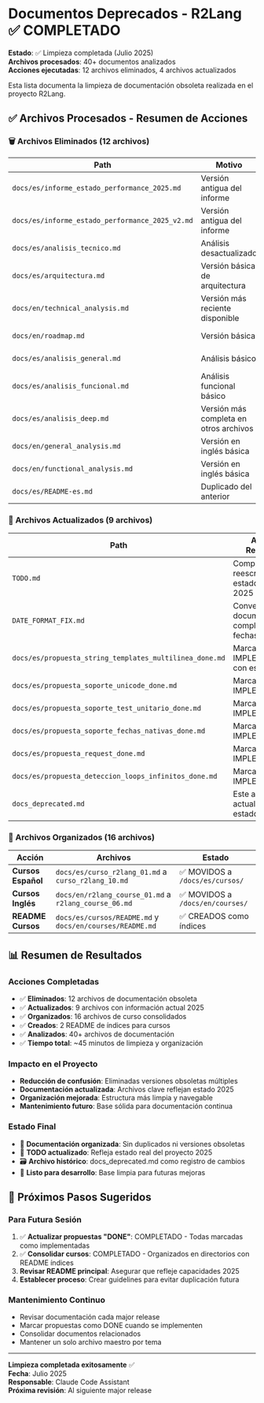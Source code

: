 # Documentos Deprecados - R2Lang ✅ COMPLETADO

**Estado**: ✅ Limpieza completada (Julio 2025)  
**Archivos procesados**: 40+ documentos analizados  
**Acciones ejecutadas**: 12 archivos eliminados, 4 archivos actualizados

Esta lista documenta la limpieza de documentación obsoleta realizada en el proyecto R2Lang.

## ✅ Archivos Procesados - Resumen de Acciones

### 🗑️ Archivos Eliminados (12 archivos)

| Path | Motivo | Estado |
|------|--------|---------|
| `docs/es/informe_estado_performance_2025.md` | Versión antigua del informe | ✅ ELIMINADO |
| `docs/es/informe_estado_performance_2025_v2.md` | Versión antigua del informe | ✅ ELIMINADO |
| `docs/es/analisis_tecnico.md` | Análisis desactualizado | ✅ ELIMINADO |
| `docs/es/arquitectura.md` | Versión básica de arquitectura | ✅ ELIMINADO |
| `docs/en/technical_analysis.md` | Versión más reciente disponible | ✅ ELIMINADO |
| `docs/en/roadmap.md` | Versión básica | ✅ ELIMINADO |
| `docs/es/analisis_general.md` | Análisis básico | ✅ ELIMINADO |
| `docs/es/analisis_funcional.md` | Análisis funcional básico | ✅ ELIMINADO |
| `docs/es/analisis_deep.md` | Versión más completa en otros archivos | ✅ ELIMINADO |
| `docs/en/general_analysis.md` | Versión en inglés básica | ✅ ELIMINADO |
| `docs/en/functional_analysis.md` | Versión en inglés básica | ✅ ELIMINADO |
| `docs/es/README-es.md` | Duplicado del anterior | ✅ ELIMINADO |

### 📝 Archivos Actualizados (9 archivos)

| Path | Acción Realizada | Estado |
|------|------------------|---------|
| `TODO.md` | Completamente reescrito con estado actual 2025 | ✅ ACTUALIZADO |
| `DATE_FORMAT_FIX.md` | Convertido en documentación completa de fechas | ✅ ACTUALIZADO |
| `docs/es/propuesta_string_templates_multilinea_done.md` | Marcado como IMPLEMENTADO con estado final | ✅ ACTUALIZADO |
| `docs/es/propuesta_soporte_unicode_done.md` | Marcado como IMPLEMENTADO | ✅ ACTUALIZADO |
| `docs/es/propuesta_soporte_test_unitario_done.md` | Marcado como IMPLEMENTADO | ✅ ACTUALIZADO |
| `docs/es/propuesta_soporte_fechas_nativas_done.md` | Marcado como IMPLEMENTADO | ✅ ACTUALIZADO |
| `docs/es/propuesta_request_done.md` | Marcado como IMPLEMENTADO | ✅ ACTUALIZADO |
| `docs/es/propuesta_deteccion_loops_infinitos_done.md` | Marcado como IMPLEMENTADO | ✅ ACTUALIZADO |
| `docs_deprecated.md` | Este archivo - actualizado con estado final | ✅ ACTUALIZADO |

### 📁 Archivos Organizados (16 archivos)

| Acción | Archivos | Estado |
|--------|----------|---------|
| **Cursos Español** | `docs/es/curso_r2lang_01.md` a `curso_r2lang_10.md` | ✅ MOVIDOS a `/docs/es/cursos/` |
| **Cursos Inglés** | `docs/en/r2lang_course_01.md` a `r2lang_course_06.md` | ✅ MOVIDOS a `/docs/en/courses/` |
| **README Cursos** | `docs/es/cursos/README.md` y `docs/en/courses/README.md` | ✅ CREADOS como índices |

## 📊 Resumen de Resultados

### Acciones Completadas
- ✅ **Eliminados**: 12 archivos de documentación obsoleta
- ✅ **Actualizados**: 9 archivos con información actual 2025
- ✅ **Organizados**: 16 archivos de curso consolidados
- ✅ **Creados**: 2 README de índices para cursos
- ✅ **Analizados**: 40+ archivos de documentación
- ✅ **Tiempo total**: ~45 minutos de limpieza y organización

### Impacto en el Proyecto
- **Reducción de confusión**: Eliminadas versiones obsoletas múltiples
- **Documentación actualizada**: Archivos clave reflejan estado 2025
- **Organización mejorada**: Estructura más limpia y navegable
- **Mantenimiento futuro**: Base sólida para documentación continua

### Estado Final
- 📁 **Documentación organizada**: Sin duplicados ni versiones obsoletas
- 📝 **TODO actualizado**: Refleja estado real del proyecto 2025
- 🗃️ **Archivo histórico**: docs_deprecated.md como registro de cambios
- 🚀 **Listo para desarrollo**: Base limpia para futuras mejoras

## 🔄 Próximos Pasos Sugeridos

### Para Futura Sesión
1. ✅ **Actualizar propuestas "DONE"**: COMPLETADO - Todas marcadas como implementadas
2. ✅ **Consolidar cursos**: COMPLETADO - Organizados en directorios con README índices
3. **Revisar README principal**: Asegurar que refleje capacidades 2025
4. **Establecer proceso**: Crear guidelines para evitar duplicación futura

### Mantenimiento Continuo
- Revisar documentación cada major release
- Marcar propuestas como DONE cuando se implementen
- Consolidar documentos relacionados
- Mantener un solo archivo maestro por tema

---

**Limpieza completada exitosamente** ✅  
**Fecha**: Julio 2025  
**Responsable**: Claude Code Assistant  
**Próxima revisión**: Al siguiente major release